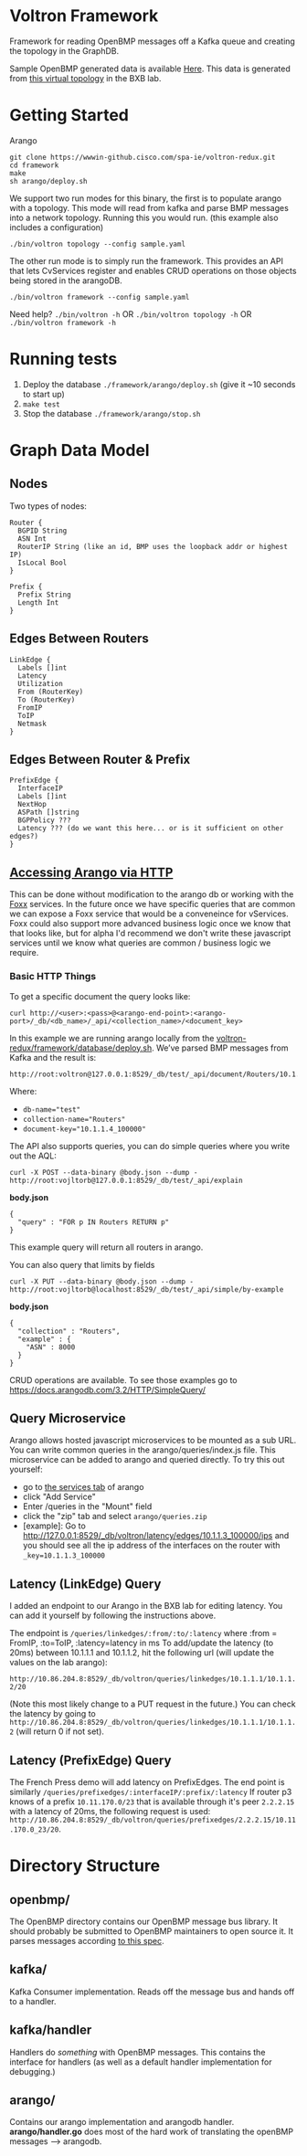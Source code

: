 # Voltron Framework

Framework for reading OpenBMP messages off a Kafka queue and creating the topology in the GraphDB.

Sample OpenBMP generated data is available [Here](./openbmp_parsed_data.txt). This data is generated from [this virtual topology](https://wwwin-github.cisco.com/raw/paulduda/voltron-network0/master/doc/voltron-network0.png) in the BXB lab.

# Getting Started
Arango

```
git clone https://wwwin-github.cisco.com/spa-ie/voltron-redux.git
cd framework
make
sh arango/deploy.sh
```

We support two run modes for this binary, the first is to populate arango with a topology. This mode will read from kafka and parse BMP messages into a network topology. Running this you would run. (this example also includes a configuration)

`./bin/voltron topology --config sample.yaml`


The other run mode is to simply run the framework. This provides an API that lets CvServices register and enables CRUD operations on those objects being stored in the arangoDB.

`./bin/voltron framework --config sample.yaml`

Need help?
`./bin/voltron -h` OR `./bin/voltron topology -h` OR `./bin/voltron framework -h`


# Running tests
1. Deploy the database `./framework/arango/deploy.sh` (give it ~10 seconds to start up)
2. `make test`
3. Stop the database `./framework/arango/stop.sh`

# Graph Data Model

## Nodes
Two types of nodes:
```
Router {
  BGPID String
  ASN Int
  RouterIP String (like an id, BMP uses the loopback addr or highest IP)
  IsLocal Bool
}
```

```
Prefix {
  Prefix String
  Length Int
}
```

## Edges Between Routers
```
LinkEdge {
  Labels []int
  Latency
  Utilization
  From (RouterKey)
  To (RouterKey)
  FromIP
  ToIP
  Netmask
}
```

## Edges Between Router & Prefix
```
PrefixEdge {
  InterfaceIP
  Labels []int
  NextHop
  ASPath []string
  BGPPolicy ???
  Latency ??? (do we want this here... or is it sufficient on other edges?)
}
```

## [Accessing Arango via HTTP](https://docs.arangodb.com/3.2/HTTP/SimpleQuery/)
This can be done without modification to the arango db or working with the [Foxx](https://docs.arangodb.com/3.2/HTTP/Foxx/) services. In the future once we have specific queries that are common we can expose a Foxx service that would be a conveneince for vServices. Foxx could also support more advanced business logic once we know that that looks like, but for alpha I'd recommend we don't write these javascript services until we know what queries are common / business logic we require.

### Basic HTTP Things
To get a specific document the query looks like:
```
curl http://<user>:<pass>@<arango-end-point>:<arango-port>/_db/<db_name>/_api/<collection_name>/<document_key>
```

In this example we are running arango locally from the [voltron-redux/framework/database/deploy.sh](https://wwwin-github.cisco.com/spa-ie/voltron-redux/blob/master/framework/arango/deploy.sh). We’ve parsed BMP messages from Kafka and the result is:
```
http://root:voltron@127.0.0.1:8529/_db/test/_api/document/Routers/10.1.1.4_100000
```

Where:
- `db-name="test"`
- `collection-name="Routers"`
- `document-key="10.1.1.4_100000"`


The API also supports queries, you can do simple queries where you write out the AQL:
```
curl -X POST --data-binary @body.json --dump - http://root:vojltorb@127.0.0.1:8529/_db/test/_api/explain
```

**body.json**
```
{
  "query" : "FOR p IN Routers RETURN p"
}
```

This example query will return all routers in arango.

You can also query that limits by fields
```
curl -X PUT --data-binary @body.json --dump - http://root:vojltorb@localhost:8529/_db/test/_api/simple/by-example
```

**body.json**
```
{
  "collection" : "Routers",
  "example" : {
    "ASN" : 8000
  }
}
```

CRUD operations are available. To see those examples go to https://docs.arangodb.com/3.2/HTTP/SimpleQuery/

## Query Microservice
Arango allows hosted javascript microservices to be mounted as a sub URL.
You can write common queries in the arango/queries/index.js file. This microservice can be added to arango and queried directly. To try this out yourself:
- go to [the services tab](http://127.0.0.1:8529/_db/voltron/_admin/aardvark/index.html#services) of arango
- click "Add Service"
- Enter /queries in the "Mount" field
- click the "zip" tab and select `arango/queries.zip`
- [example]: Go to http://127.0.0.1:8529/_db/voltron/latency/edges/10.1.1.3_100000/ips and you should see all the ip address of the interfaces on the router with `_key=10.1.1.3_100000`

## Latency (LinkEdge) Query
I added an endpoint to our Arango in the BXB lab for editing latency. You can add it yourself by following the instructions above.

The endpoint is `/queries/linkedges/:from/:to/:latency` where :from = FromIP, :to=ToIP, :latency=latency in ms
To add/update the latency (to 20ms) between 10.1.1.1 and 10.1.1.2, hit the following url (will update the values on the lab arango):

`http://10.86.204.8:8529/_db/voltron/queries/linkedges/10.1.1.1/10.1.1.2/20`

(Note this most likely change to a PUT request in the future.)
You can check the latency by going to `http://10.86.204.8:8529/_db/voltron/queries/linkedges/10.1.1.1/10.1.1.2` (will return 0 if not set).

## Latency (PrefixEdge) Query
The French Press demo will add latency on PrefixEdges. The end point is similarly `/queries/prefixedges/:interfaceIP/:prefix/:latency`
If router p3 knows of a prefix `10.11.170.0/23` that is available through it's peer `2.2.2.15` with a latency of 20ms, the following request is used:
`http://10.86.204.8:8529/_db/voltron/queries/prefixedges/2.2.2.15/10.11.170.0_23/20`.

# Directory Structure
## openbmp/
The OpenBMP directory contains our OpenBMP message bus library. It should probably be submitted to OpenBMP maintainers to open source it. It parses messages according [to this spec](https://github.com/OpenBMP/openbmp/blob/master/docs/MESSAGE_BUS_API.md).

## kafka/
Kafka Consumer implementation. Reads off the message bus and hands off to a handler.

## kafka/handler
Handlers do _something_ with OpenBMP messages. This contains the interface for handlers (as well as a default handler implementation for debugging.)

## arango/
Contains our arango implementation and arangodb handler. **arango/handler.go** does most of the hard work of translating the openBMP messages --> arangodb.
